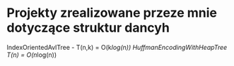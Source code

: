 # Projekty zrealizowane przeze mnie dotyczące struktur dancyh
IndexOrientedAvlTree - T(n,k) = O(k*log(n))
HuffmanEncodingWithHeapTree T(n) = O(n*log(n))
